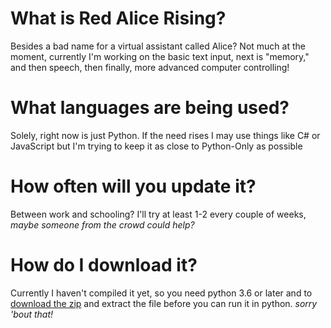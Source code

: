 # What is Red Alice Rising?
Besides a bad name for a virtual assistant called Alice? Not much at the moment, currently I'm working on the basic text input, next is "memory," and then speech, then finally, more advanced computer controlling!

# What languages are being used?
Solely, right now is just Python. If the need rises I may use things like C# or JavaScript but I'm trying to keep it as close to Python-Only as possible

# How often will you update it?
Between work and schooling? I'll try at least 1-2 every couple of weeks, *maybe someone from the crowd could help?*

# How do I download it?
Currently I haven't compiled it yet, so you need python 3.6 or later and to [download the zip](https://github.com/KazutoKashima/Project-Red-Alice-Rising/archive/master.zip) and extract the file before you can run it in python. *sorry 'bout that!*
